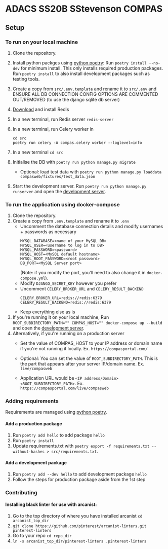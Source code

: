 # ADACS SS20B SStevenson COMPAS

## Setup
### To run on your local machine

1. Clone the repository.
2. Install python packges using [python poetry](https://python-poetry.org/):
Run `poetry install --no-dev` for minimum install. This only installs required production packages.
Run `poetry install` to also install development packages such as testing tools.

3. Create a copy from `src/.env.template` and rename it to `src/.env` and ENSURE ALL DB CONNECTION CONFIG OPTIONS ARE COMMENTED OUT/REMOVED (to use the django sqlite db server)

4. [Download](https://redis.io/download) and install Redis
5. In a new terminal, run Redis server `redis-server`
6. In a new terminal, run Celery worker in
    ```
    cd src
    poetry run celery -A compas.celery worker --loglevel=info
    ```
7. In a new terminal `cd src`
8. Initialise the DB with `poetry run python manage.py migrate`
    - Optional: load test data with `poetry run python manage.py loaddata compasweb/fixtures/test_data.json`
9. Start the development server.
  Run `poetry run python manage.py runserver` and open the [development server](http://localhost:8000/).

### To run the application using docker-compose

1. Clone the repository.
2. Create a copy from `.env.template` and rename it to `.env`
    - Uncomment the database connection details and modify usernames + passwords as necessary
      ```
      MYSQL_DATABASE=<name of your MySQL DB>
      MYSQL_USER=<username to log in to DB>
      MYSQL_PASSWORD=<password>
      MYSQL_HOST=<MySQL default hostname>
      MYSQL_ROOT_PASSWORD=<root password>
      DB_PORT=<MySQL Server port>
      ```
      (Note: if you modify the port, you'll need to also change it in `docker-compose.yml`).
    - Modify `DJANGO_SECRET_KEY` however you prefer
    - Uncomment `CELERY_BROKER_URL` and `CELERY_RESULT_BACKEND`
      ```
      CELERY_BROKER_URL=redis://redis:6379
      CELERY_RESULT_BACKEND=redis://redis:6379
      ```
    - Keep everything else as is
3. If you're running it on your local machine, Run `ROOT_SUBDIRECTORY_PATH="" COMPAS_HOST="" docker-compose up --build` and open the [development server](http://localhost:8080).
4. Alternatively, if you're running on a production server
    - Set the value of COMPAS_HOST to your IP address or domain name if you're not running it locally. Ex. `https://compasportal.com/`
    - Optional: You can set the value of `ROOT_SUBDIRECTORY_PATH`. This is the part that appears after your server IP/domain name. Ex. `live/compasweb`

    - Application URL would be `<IP address/Domain><ROOT_SUBDIRECTORY_PATH>`. Ex. `https://compasportal.com/live/compasweb`

### Adding requirements

Requirements are managed using [python poetry](https://python-poetry.org/).

#### Add a production package
1. Run `poetry add hello` to add package `hello`
2. Run `poetry install`
3. Update requirements.txt with `poetry export -f requirements.txt --without-hashes > src/requirements.txt`.

#### Add a development package
1. Run `poetry add --dev hello` to add development package `hello`
2. Follow the steps for production package aside from the 1st step

### Contributing

#### Installing black linter for use with arcanist:
1. Go to the top directory of where you have installed arcanist `cd arcanist_top_dir`
2. `git clone https://github.com/pinterest/arcanist-linters.git pinterest-linters`
3. Go to your repo `cd repo_dir`
4. `ln -s arcanist_top_dir/pinterest-linters .pinterest-linters`
